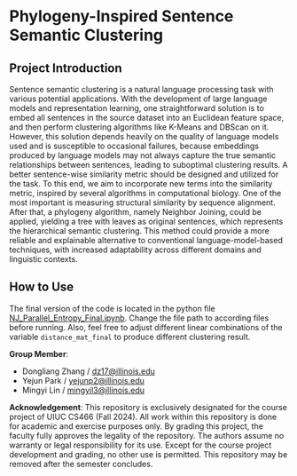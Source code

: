 # Phylogeny-Inspired Sentence Semantic Clustering

## Project Introduction
  Sentence semantic clustering is a natural language processing task with various potential applications. With the development of large language models and representation learning, one straightforward solution is to embed all sentences in the source dataset into an Euclidean feature space, and then perform clustering algorithms like K-Means and DBScan on it. However, this solution depends heavily on the quality of language models used and is susceptible to occasional failures, because embeddings produced by language models may not always capture the true semantic relationships between sentences, leading to suboptimal clustering results. A better sentence-wise similarity metric should be designed and utilized for the task.
  To this end, we aim to incorporate new terms into the similarity metric, inspired by several algorithms in computational biology. One of the most important is measuring structural similarity by sequence alignment. After that, a phylogeny algorithm, namely Neighbor Joining, could be applied, yielding a tree with leaves as original sentences, which represents the hierarchical semantic clustering. This method could provide a more reliable and explainable alternative to conventional language-model-based techniques, with increased adaptability across different domains and linguistic contexts. 

## How to Use
  The final version of the code is located in the python file [NJ_Parallel_Entropy_Final.ipynb](https://github.com/Y3JUN/CS-466-Project/blob/main/NJ_Parallel_Entropy_Final.ipynb). Change the file path to according files before running. Also, feel free to adjust different linear combinations of the variable `distance_mat_final` to produce different clustering result.  


**Group Member**: 
- Dongliang Zhang / [dz17@illinois.edu](dz17@illinois.edu)
- Yejun Park / [yejunp2@illinois.edu](yejunp2@illinois.edu])
- Mingyi Lin / [mingyil3@illinois.edu](mingyil3@illinois.edu)



**Acknowledgement**: This repository is exclusively designated for the course project of UIUC CS466 (Fall 2024). All work within this repository is done for academic and exercise purposes only. By grading this project, the faculty fully approves the legality of the repository. The authors assume no warranty or legal responsibility for its use. Except for the course project development and grading, no other use is permitted. This repository may be removed after the semester concludes.
